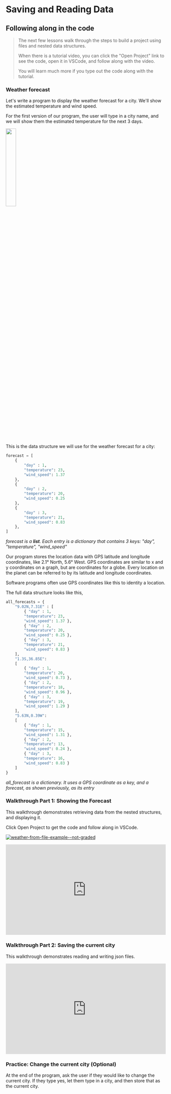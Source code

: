 # Saving and Reading Data

## Following along in the code

> The next few lessons walk through the steps to build a project using files and nested data structures. 
> 
> When there is a tutorial video, you can click the "Open Project" link to see the code, open it in VSCode, and follow along with the video.
> 
> You will learn much more if you type out the code along with the tutorial.

### Weather forecast

Let's write a program to display the weather forecast for a city. We'll show the estimated temperature and wind speed.

For the first version of our program, the user will type in a city name, and we will show them the estimated temperature for the next 3 days.

<image src="../../images/w1/weather.png" height="25%" width="25%" style="border:none, border-width: 0, border: 0; box-shadow: 0px 0px;" />

This is the data structure we will use for the weather forecast for a city:

```python
forecast = [
    { 
        "day" : 1,
        "temperature": 23,
        "wind_speed": 1.37
    },
    {
        "day" : 2,
        "temperature": 20,
        "wind_speed": 0.25
    },
    {
        "day" : 3,
        "temperature": 21,
        "wind_speed": 0.83
    },
]
```
_forecast is a **list**. Each entry is a dictionary that contains 3 keys: "day", "temperature", "wind_speed"_

Our program stores the location data with GPS latitude and longitude coordinates, like 2.1° North, 5.6° West. GPS coordinates are similar to x and y coordinates on a graph, but are coordinates for a globe. Every location on the planet can be referred to by its latitude and longitude coordinates.

Software programs often use GPS coordinates like this to identity a location.

The full data structure looks like this,

```python
all_forecasts = {
    "9.02N,7.31E" : [
        { "day" : 1,
        "temperature": 23,
        "wind_speed": 1.37 },
        { "day" : 2,
        "temperature": 20,
        "wind_speed": 0.25 },
        { "day" : 3,
        "temperature": 21,
        "wind_speed": 0.83 }
    ], 
    "1.3S,36.85E":
    [
        { "day" : 1,
        "temperature": 20,
        "wind_speed": 0.73 },
        { "day" : 2,
        "temperature": 18,
        "wind_speed": 0.96 },
        { "day" : 3,
        "temperature": 19,
        "wind_speed": 1.29 }
    ],
    "5.63N,0.39W":
    [
        { "day" : 1,
        "temperature": 15,
        "wind_speed": 1.31 },
        { "day" : 2,
        "temperature": 13,
        "wind_speed": 0.24 },
        { "day" : 3,
        "temperature": 16,
        "wind_speed": 0.83 }
    ]
}
```
_all_forecast is a dictionary. It uses a GPS coordinate as a key, and a forecast, as shown previously, as its entry_

### Walkthrough Part 1: Showing the Forecast

This walkthrough demonstrates retrieving data from the nested structures, and
displaying it. 

Click Open Project to get the code and follow along in VSCode.

<a href="https://classroom.github.com/a/bqXfOdqE" target="_blank"><img src="https://img.shields.io/static/v1?label=Open%20Project&message=Code%20for%20the%20weather%20file%20video%20(not%20graded)&color=blue" alt="weather-from-file-example--not-graded" /></a>

<!-- link to https://github.com/kibo-programming-2-jan-23/show-weather-from-file -->

<div style="position: relative; padding-bottom: 56.25%; height: 0;"><iframe src="https://www.youtube.com/embed/crdXLylaxQo?rel=0" title="Weather - Reading from Dictionaries" frameborder="0" allow="accelerometer; autoplay; clipboard-write; encrypted-media; gyroscope; picture-in-picture" allowfullscreen style="position: absolute; top: 0; left: 0; width: 100%; height: 100%;"></iframe></div>

### Walkthrough Part 2: Saving the current city

This walkthrough demonstrates reading and writing json files.

<div style="position: relative; padding-bottom: 56.25%; height: 0;"><iframe src="https://www.youtube.com/embed/vO-wHSf9Tko?rel=0" title="Weather - Reading from JSON" frameborder="0" allow="accelerometer; autoplay; clipboard-write; encrypted-media; gyroscope; picture-in-picture" allowfullscreen style="position: absolute; top: 0; left: 0; width: 100%; height: 100%;"></iframe></div>

### Practice: Change the current city (Optional)

At the end of the program, ask the user if they would like to change the current city. If they type yes, let them type in a city, and then store that as the current city.


